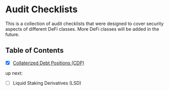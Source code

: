 # Audit Checklists

This is a collection of audit checklists that were designed to cover security aspects of different DeFi classes. More DeFi classes will be added in the future.

## Table of Contents

- [x] [Collaterized Debt Positions (CDP)](https://github.com/Decurity/audit-checklists/blob/master/cdp.md)

up next:

- [ ] Liquid Staking Derivatives (LSD)
